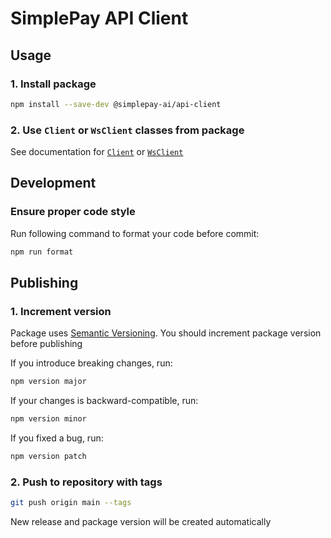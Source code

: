 # SimplePay API Client

## Usage

### 1. Install package

```bash
npm install --save-dev @simplepay-ai/api-client
```

### 2. Use `Client` or `WsClient` classes from package

See documentation for [`Client`](docs/client.md) or [`WsClient`](docs/ws-client.md)

## Development

### Ensure proper code style

Run following command to format your code before commit:

```bash
npm run format
```

## Publishing

### 1. Increment version

Package uses [Semantic Versioning](https://semver.org). You should increment package version before publishing

If you introduce breaking changes, run:

```bash
npm version major
```

If your changes is backward-compatible, run:

```bash
npm version minor
```

If you fixed a bug, run:

```bash
npm version patch
```

### 2. Push to repository with tags

```bash
git push origin main --tags
```

New release and package version will be created automatically
